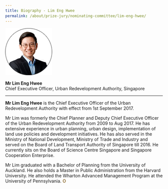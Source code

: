 ```yaml
---
title: Biography - Lim Eng Hwee
permalink: /about/prize-jury/nominating-committee/lim-eng-hwee/
---
```


<div style="width:150px"><img src="/images/jury/lim-eng-hwee.png" alt="Lim Eng Hwee" /></div>

**Mr Lim Eng Hwee**<br>
Chief Executive Officer, Urban Redevelopment Authority, Singapore

---

**Mr Lim Eng Hwee** is the Chief Executive Officer of the Urban Redevelopment Authority with effect from 1st September 2017. 

Mr Lim was formerly the Chief Planner and Deputy Chief Executive Officer of the Urban Redevelopment Authority from 2009 to Aug 2017. He has extensive experience in urban planning, urban design, implementation of land use policies and development initiatives. He has also served in the Ministry of National Development, Ministry of Trade and Industry and served on the Board of Land Transport Authority of Singapore till 2016. He currently sits on the Board of Science Centre Singapore and Singapore Cooperation Enterprise. 

Mr Lim graduated with a Bachelor of Planning from the University of Auckland. He also holds a Master in Public Administration from the Harvard University. He attended the Wharton Advanced Management Program at the University of Pennsylvania. **<font color="#967942">O</font>**
